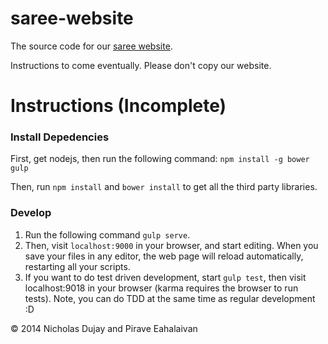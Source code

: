 saree-website
=============

The source code for our [saree website](http://sarees.herokuapp.com/).

Instructions to come eventually. Please don't copy our website.

# Instructions (Incomplete)

### Install Depedencies
First, get nodejs, then run the following command: `npm install -g bower gulp`

Then, run `npm install` and `bower install` to get all the third party libraries.

### Develop
1. Run the following command `gulp serve`.
2. Then, visit `localhost:9000` in your browser, and start editing. When you save your files in any editor, the web page will reload automatically, restarting all your scripts.
3. If you want to do test driven development, start `gulp test`, then visit localhost:9018 in your browser (karma requires the browser to run tests). Note, you can do TDD at the same time as regular development :D

© 2014 Nicholas Dujay and Pirave Eahalaivan
